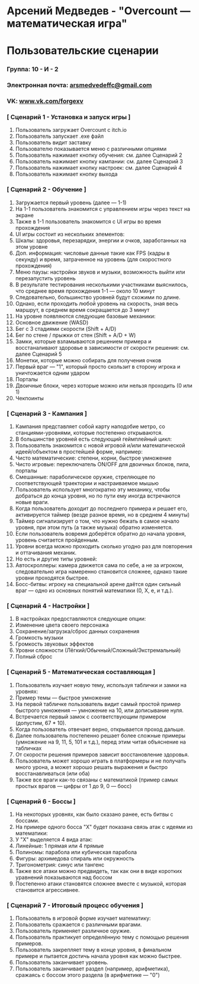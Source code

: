 # Арсений Медведев - "Overcount — математическая игра"
# Пользовательские сценарии

### Группа: 10 - И - 2
### Электронная почта: arsmedvedeffc@gmail.com
### VK: www.vk.com/forgexv


### [ Сценарий 1 - Установка и запуск игры ]

1. Пользователь загружает Overcount с itch.io
2. Пользователь запускает .exe файл
3. Пользователь видит заставку
4. Пользователю показывается меню с различными опциями
5. Пользователь нажимает кнопку обучения: см. далее Сценарий 2
6. Пользователь нажимает кнопку кампании: см. далее Сценарий 3
7. Пользователь нажимает кнопку настроек: см. далее Сценарий 4
8. Пользователь нажимает кнопку выхода

### [ Сценарий 2 - Обучение ]

1. Загружается первый уровень (далее — 1-1)
2. На 1-1 пользователь знакомится с управлением игры через текст на экране
3. Также в 1-1 пользователь знакомится с UI игры во время прохождения
4. UI игры состоит из нескольких элементов:
5. Шкалы: здоровья, перезарядки, энергии и очков, заработанных на этом уровне
6. Доп. информация: числовые данные такие как FPS (кадры в секунду) и время, затраченное на уровень (для скоростного прохождения)
7. Меню паузы: настройки звуков и музыки, возможность выйти или перезапустить уровень
8. В результате тестирования несколькими участниками выяснилось, что среднее время прохождения 1-1 — около 10 минут
9. Следовательно, большинство уровней будут схожими по длине.
10. Однако, если проходить любой уровень на скорость, зная весь маршрут, в среднем время сокращается до 3 минут
11. На уровне появляются следующие базовые механики:
12. Основное движение (WASD)
13. Бег с 3 стадиями скорости (Shift + A/D)
14. Бег по стене / прыжки от стен (Shift + A/D + W)
15. Замки, которые взламываются решением примера и восстаналивают здоровье в зависимости от скорости решения: см. далее Сценарий 5
16. Монетки, которые можно собирать для получения очков
17. Первый враг — "1", который просто скользит в сторону игрока и уничтожается одним ударом
18. Порталы
19. Двоичные блоки, через которые можно или нельзя проходить (0 или 1)
20. Чекпоинты

### [ Сценарий 3 - Кампания ]

1. Кампания представляет собой карту наподобие метро, со станциями-уровнями, которые постепенно открываются.
2. В большинстве уровней есть следующий геймплейный цикл:
3. Пользователь знакомится с новой игровой и/или математической идеей/объектом в простейшей форме, например:
4. Чисто математические: степени, корни, быстрое умножение
5. Чисто игровые: переключатель ON/OFF для двоичных блоков, пила, порталы
6. Смешанные: параболическое оружие, стреляющее по соответствующей траектории и настраиваемое мышью
7. Пользователь использует многократно эту механику, чтобы добраться до конца уровня, но по пути ему иногда встречаются новые враги.
8. Когда пользователь доходит до последнего примера и решает его, активируется таймер (везде разное время, но в среднем 4 минуты)
9. Таймер сигнализирует о том, что нужно бежать в самое начало уровня, при этом путь (а также музыка) обратно изменяется.
10. Если пользователь вовремя доберётся обратно до начала уровня, уровень считается пройденным.
11. Уровни всегда можно проходить сколько угодно раз для повторения и оттачивания механик.
12. Но есть и другие типы уровней:
13. Автоскроллеры: камера движется сама по себе, а не за игроком, следовательно игра намеренно становится сложнее, однако такие уровни проходятся быстрее.
14. Босс-битвы: игроку на специальной арене даётся один сильный враг — одно из основных понятий математики (0, X, e, и т.д.).

### [ Сценарий 4 - Настройки ]

1. В настройках предоставляются следующие опции:
2. Изменение цвета своего персонажа
3. Сохранение/загрузка/сброс данных сохранения
4. Громкость музыки
5. Громкость звуковых эффектов
6. Уровни сложности (Лёгкий/Обычный/Сложный/Экстремальный)
7. Полный сброс

### [ Сценарий 5 - Математическая составляющая ]

1. Пользователь изучает новую тему, используя таблички и замки на уровнях:
2. Пример темы — быстрое умножение
3. На первой табличке пользователь видит самый простой пример быстрого умножения — умножение на 10, или дописывание нуля.
4. Встречается первый замок с соответствующим примером (допустим, 67 * 10).
5. Когда пользователь отвечает верно, открывается проход дальше.
6. Далее пользователь постепенно решает более сложные примеры (умножение на 9, 11, 5, 101 и т.д.), перед этим читая объяснение на табличках
7. От скорости решения примеров зависит восстановление здоровья.
8. Пользователь может хорошо играть в платформеры и не получать много урона, а может хорошо решать выражения и быстро восстанавливаться (или оба)
9. Также все враги как-то связаны с математикой (пример самых простых врагов — цифры от 1 до 9, 0 — босс)

### [ Сценарий 6 - Боссы ]

1. На некоторых уровнях, как было сказано ранее, есть битвы с боссами.
2. На примере одного босса "Х" будет показана связь атак с идеями из математики:
3. У "Х" выделяется 4 вида атак:
4. Линейные: 1 прямая или 4 прямые
5. Полиномы: парабола или кубическая парабола
6. Фигуры: архимедова спираль или окружность
7. Тригонометрия: синус или тангенс
8. Также все атаки можно предвидеть, так как они в виде коротких уравнений показываются над боссом
9. Постепенно атаки становятся сложнее вместе с музыкой, которая становится агрессивнее.

### [ Сценарий 7 - Итоговый процесс обучения ]

1. Пользователь в игровой форме изучает математику:
2. Пользователь сражается с различными врагами.
3. Пользователь применяет различное оружие.
4. Пользователь практикует определённую тему с помощью решения примеров.
5. Пользователь закрепляет тему в конце уровня, в финальном примере и пытается достичь начала уровня как можно быстрее.
6. Пользователь заканчивает уровень.
7. Пользователь заканчивает раздел (например, арифметика), сражаясь с боссом этого раздела (в арифметике — "0")
